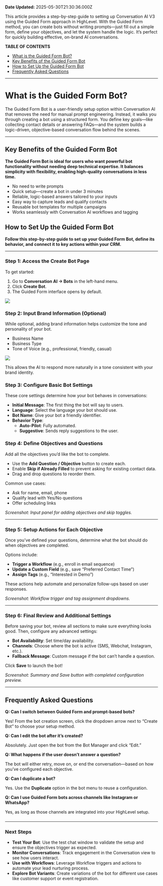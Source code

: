 **Date Updated:** 2025-05-30T21:30:36.000Z

This article provides a step-by-step guide to setting up Conversation AI V3 using the Guided Form approach in HighLevel. With the Guided Form method, you can create bots without writing prompts—just fill out a simple form, define your objectives, and let the system handle the logic. It’s perfect for quickly building effective, on-brand AI conversations.

  
**TABLE OF CONTENTS**

* [What is the Guided Form Bot?](#What-is-the-Guided-Form-Bot?)
* [Key Benefits of the Guided Form Bot](#Key-Benefits-of-the-Guided-Form-Bot)
* [How to Set Up the Guided Form Bot](#How-to-Set-Up-the-Guided-Form-Bot)
* [Frequently Asked Questions](#Frequently-Asked-Questions)

---

  
# **What is the Guided Form Bot?**

  
The Guided Form Bot is a user-friendly setup option within Conversation AI that removes the need for manual prompt engineering. Instead, it walks you through creating a bot using a structured form. You define key goals—like collecting contact details or answering FAQs—and the system builds a logic-driven, objective-based conversation flow behind the scenes.

  
---

## **Key Benefits of the Guided Form Bot**

  
**The Guided Form Bot is ideal for users who want powerful bot functionality without needing deep technical expertise. It balances simplicity with flexibility, enabling high-quality conversations in less time.**

* No need to write prompts
* Quick setup—create a bot in under 3 minutes
* Reliable, logic-based answers tailored to your inputs
* Easy way to capture leads and qualify contacts
* Reusable bot templates for multiple campaigns
* Works seamlessly with Conversation AI workflows and tagging

  
## **How to Set Up the Guided Form Bot**

  
**Follow this step-by-step guide to set up your Guided Form Bot, define its behavior, and connect it to key actions within your CRM.**

---

### **Step 1: Access the Create Bot Page**

  
To get started:

1. Go to **Conversation AI → Bots** in the left-hand menu.
2. Click **Create Bot**.
3. The Guided Form interface opens by default.

  
_![](https://s3.amazonaws.com/cdn.freshdesk.com/data/helpdesk/attachments/production/155047436709/original/VVaKMBmEkSeIyQbe47TKCGVO9gU-Wk7g5w.png?1748526984)_

###   

### **Step 2: Input Brand Information (Optional)**

  
While optional, adding brand information helps customize the tone and personality of your bot.

* Business Name
* Business Type
* Tone of Voice (e.g., professional, friendly, casual)

  
![](https://s3.amazonaws.com/cdn.freshdesk.com/data/helpdesk/attachments/production/155047436798/original/k2Lq9-uAiddzXh49qFnzurEYGUE7GeNGzw.png?1748527051)
  
  
This allows the AI to respond more naturally in a tone consistent with your brand identity.

  
### **Step 3: Configure Basic Bot Settings**

  
These core settings determine how your bot behaves in conversations:

* **Initial Message**: The first thing the bot will say to users.
* **Language**: Select the language your bot should use.
* **Bot Name**: Give your bot a friendly identifier.
* **Behavior Type**:  
   * **Auto-Pilot**: Fully automated.  
   * **Suggestive**: Sends reply suggestions to the user.

  
### **Step 4: Define Objectives and Questions**

  
Add all the objectives you’d like the bot to complete.

* Use the **Add Question / Objective** button to create each.
* Enable **Skip if Already Filled** to prevent asking for existing contact data.
* Drag and drop questions to reorder them.

  
Common use cases:

* Ask for name, email, phone
* Qualify lead with Yes/No questions
* Offer scheduling links

  
_Screenshot: Input panel for adding objectives and skip toggles._

---

### **Step 5: Setup Actions for Each Objective**

  
Once you’ve defined your questions, determine what the bot should do when objectives are completed.

  
Options include:

* **Trigger a Workflow** (e.g., enroll in email sequence)
* **Update a Custom Field** (e.g., save “Preferred Contact Time”)
* **Assign Tags** (e.g., “Interested in Demo”)

  
These actions help automate and personalize follow-ups based on user responses.

  
_Screenshot: Workflow trigger and tag assignment dropdowns._

---

### **Step 6: Final Review and Additional Settings**

  
Before saving your bot, review all sections to make sure everything looks good. Then, configure any advanced settings:

* **Bot Availability**: Set time/day availability.
* **Channels**: Choose where the bot is active (SMS, Webchat, Instagram, etc.).
* **Fallback Message**: Custom message if the bot can’t handle a question.

  
Click **Save** to launch the bot!

  
_Screenshot: Summary and Save button with completed configuration preview._

---

## **Frequently Asked Questions**

  
**Q: Can I switch between Guided Form and prompt-based bots?**

Yes! From the bot creation screen, click the dropdown arrow next to “Create Bot” to choose your setup method.

  
**Q: Can I edit the bot after it’s created?**

Absolutely. Just open the bot from the Bot Manager and click “Edit.”

  
**Q: What happens if the user doesn’t answer a question?**

The bot will either retry, move on, or end the conversation—based on how you’ve configured each objective.

  
**Q: Can I duplicate a bot?**

Yes. Use the **Duplicate** option in the bot menu to reuse a configuration.

  
**Q: Can I use Guided Form bots across channels like Instagram or WhatsApp?**

Yes, as long as those channels are integrated into your HighLevel setup.

###   

---

### **Next Steps**

* **Test Your Bot**: Use the test chat window to validate the setup and ensure the objectives trigger as expected.
* **Monitor Conversations**: Track engagement in the Conversation view to see how users interact.
* **Use with Workflows**: Leverage Workflow triggers and actions to automate your lead nurturing process.
* **Explore Bot Variants**: Create variations of the bot for different use cases like customer support or event registration.